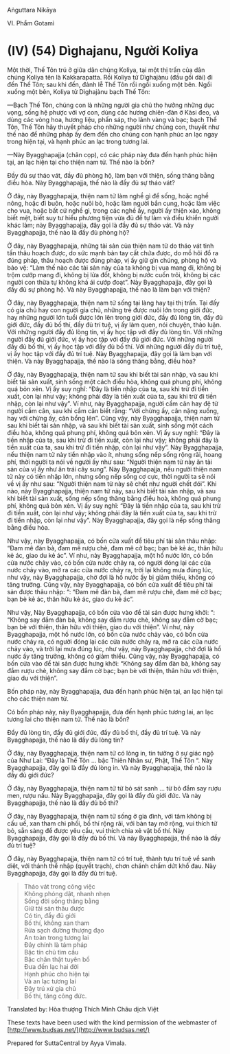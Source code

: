  

Aṅguttara Nikāya

VI. Phẩm Gotamì

# (IV) (54) Dìghajanu, Người Koliya

Một thời, Thế Tôn trú ở giữa dân chúng Koliya, tại một thị trấn của dân chúng Koliya tên là Kakkarapatta. Rồi Koliya tử Dìghajànu (đầu gối dài) đi đến Thế Tôn; sau khi đến, đảnh lễ Thế Tôn rồi ngồi xuống một bên. Ngồi xuống một bên, Koliya tử Dìghajànu bạch Thế Tôn:

—Bạch Thế Tôn, chúng con là những người gia chủ thọ hưởng những dục vọng, sống hệ phược với vợ con, dùng các hương chiên-đàn ở Kàsi đeo, và dùng các vòng hoa, hương liệu, phấn sáp, thọ lãnh vàng và bạc; bạch Thế Tôn, Thế Tôn hãy thuyết pháp cho những người như chúng con, thuyết như thế nào để những pháp ấy đem đến cho chúng con hạnh phúc an lạc ngay trong hiện tại, và hạnh phúc an lạc trong tương lai.

—Này Byagghapajja (chân cọp), có các pháp này đưa đến hạnh phúc hiện tại, an lạc hiện tại cho thiện nam tử. Thế nào là bốn?

Ðầy đủ sự tháo vát, đầy đủ phòng hộ, làm bạn với thiện, sống thăng bằng điều hòa. Này Byagghapajja, thế nào là đầy đủ sự tháo vát?

Ở đây, này Byagghapajja, thiện nam tử làm nghề gì để sống, hoặc nghề nông, hoặc đi buôn, hoặc nuôi bò, hoặc làm người bắn cung, hoặc làm việc cho vua, hoặc bất cứ nghề gì, trong các nghề ấy, người ấy thiện xảo, không biết mệt, biết suy tư hiểu phương tiện vừa đủ để tự làm và điều khiển người khác làm; này Byagghapajja, đây gọi là đầy đủ sự tháo vát. Và này Byagghapajja, thế nào là đầy đủ phòng hộ?

Ở đây, này Byagghapajja, những tài sản của thiện nam tử do tháo vát tinh tấn thâu hoạch được, do sức mạnh bàn tay cất chứa được, do mồ hôi đổ ra đúng pháp, thâu hoạch được đúng pháp, vị ấy giữ gìn chúng, phòng hộ và bảo vệ: “Làm thế nào các tài sản này của ta không bị vua mang đi, không bị trộm cướp mang đi, không bị lửa đốt, không bị nước cuốn trôi, không bị các người con thừa tự không khả ái cướp đoạt”. Này Byagghapajja, đây gọi là đầy đủ sự phòng hộ. Và này Byagghapajja, thế nào là làm bạn với thiện?

Ở đây, này Byagghapajja, thiện nam tử sống tại làng hay tại thị trấn. Tại đấy có gia chủ hay con người gia chủ, những trẻ được nuôi lớn trong giới đức, hay những người lớn tuổi được lớn lên trong giới đức, đầy đủ lòng tin, đầy đủ giới đức, đầy đủ bố thí, đầy đủ trí tuệ, vị ấy làm quen, nói chuyện, thảo luận. Với những người đầy đủ lòng tin, vị ấy học tập với đầy đủ lòng tin. Với những người đầy đủ giới đức, vị ấy học tập với đầy đủ giới đức. Với những người đầy đủ bố thí, vị ấy học tập với đầy đủ bố thí. Với những người đầy đủ trí tuệ, vị ấy học tập với đầy đủ trí tuệ. Này Byagghapajja, đây gọi là làm bạn với thiện. Và này Byagghapajja, thế nào là sống thăng bằng, điều hòa?

Ở đây, này Byagghapajja, thiện nam tử sau khi biết tài sản nhập, và sau khi biết tài sản xuất, sinh sống một cách điều hòa, không quá phung phí, không quá bỏn xẻn. Vị ấy suy nghĩ: “Ðây là tiền nhập của ta, sau khi trừ đi tiền xuất, còn lại như vậy; không phải đây là tiền xuất của ta, sau khi trừ đi tiền nhập, còn lại như vậy”. Ví như, này Byagghapajja, người cầm cân hay đệ tử người cầm cân, sau khi cầm cân biết rằng: “Với chừng ấy, cân nặng xuống, hay với chừng ấy, cân bổng lên”. Cũng vậy, này Byagghapajja, thiện nam tử sau khi biết tài sản nhập, và sau khi biết tài sản xuất, sinh sống một cách điều hòa, không quá phung phí, không quá bỏn xẻn. Vị ấy suy nghĩ: “Ðây là tiền nhập của ta, sau khi trừ đi tiền xuất, còn lại như vậy; không phải đây là tiền xuất của ta, sau khi trừ đi tiền nhập, còn lại như vậy”. Này Byagghapajja, nếu thiện nam tử này tiền nhập vào ít, nhưng sống nếp sống rộng rãi, hoang phí, thời người ta nói về người ấy như sau: “Người thiện nam tử này ăn tài sản của vị ấy như ăn trái cây sung”. Này Byagghapajja, nếu người thiện nam tử này có tiền nhập lớn, nhưng sống nếp sống cơ cực, thời người ta sẽ nói về vị ấy như sau: “Người thiện nam tử này sẽ chết như người chết đói”. Khi nào, này Byagghapajja, thiện nam tử này, sau khi biết tài sản nhập, và sau khi biết tài sản xuất, sống nếp sống thăng bằng đìều hoà, không quá phung phí, không quá bỏn xẻn. Vị ấy suy nghĩ: “Ðây là tiền nhập của ta, sau khi trừ đi tiền xuất, còn lại như vậy; không phải đây là tiền xuất của ta, sau khi trừ đi tiền nhập, còn lại như vậy”. Này Byagghapajja, đây gọi là nếp sống thăng bằng điều hòa.

Như vậy, này Byagghapajja, có bốn cửa xuất để tiêu phí tài sản thâu nhập: “Ðam mê đàn bà, đam mê rượu chè, đam mê cờ bạc; bạn bè kẻ ác, thân hữu kẻ ác, giao du kẻ ác”. Ví như, này Byagghapajja, một hồ nước lớn, có bốn cửa nước chảy vào, có bốn cửa nước chảy ra, có người đóng lại các cửa nước chảy vào, mở ra các cửa nước chảy ra, trời lại không mưa đúng lúc, như vậy, này Byagghapajja, chờ đợi là hồ nước ấy bị giảm thiểu, không có tăng trưởng. Cũng vậy, này Byagghapajja, có bốn cửa xuất để tiêu phí tài sản được thâu nhập: “: “Ðam mê đàn bà, đam mê rượu chè, đam mê cờ bạc; bạn bè kẻ ác, thân hữu kẻ ác, giao du kẻ ác”.

Như vậy, Này Byagghapajja, có bốn cửa vào để tài sản được hưng khởi: “: “Không say đắm đàn bà, không say đắm rượu chè, không say đắm cờ bạc; bạn bè với thiện, thân hữu với thiện, giao du với thiện”. Ví như, này Byagghapajja, một hồ nước lớn, có bốn cửa nước chảy vào, có bốn cửa nước chảy ra, có người đóng lại các cửa nước chảy ra, mở ra các cửa nước chảy vào, và trời lại mưa đúng lúc, như vậy, này Byagghapajja, chờ đợi là hồ nước ấy tăng trưởng, không có giảm thiểu. Cũng vậy, này Byagghapajja, có bốn cửa vào để tài sản được hưng khởi: “Không say đắm đàn bà, không say đắm rượu chè, không say đắm cờ bạc; bạn bè với thiện, thân hữu với thiện, giao du với thiện”.

Bốn pháp này, này Byagghapajja, đưa đến hạnh phúc hiện tại, an lạc hiện tại cho các thiện nam tử.

Có bốn pháp này, này Byagghapajja, đưa đến hạnh phúc tương lai, an lạc tương lai cho thiện nam tử. Thế nào là bốn?

Ðầy đủ lòng tin, đầy đủ giới đức, đầy đủ bố thí, đầy đủ trí tuệ. Và này Byagghapajja, thế nào là đầy đủ lòng tin?

Ở đây, này Byagghapajja, thiện nam tử có lòng in, tin tưởng ở sự giác ngộ của Như Lai: “Ðây là Thế Tôn ... bậc Thiên Nhân sư, Phật, Thế Tôn “. Này Byagghapajja, đây gọi là đầy đủ lòng in. Và này Byagghapajja, thế nào là đầy đủ giới đức?

Ở đây, này Byagghapajja, thiện nam tử từ bỏ sát sanh ... từ bỏ đắm say rượu men, rượu nấu. Này Byagghapajja, đây gọi là đầy đủ giới đức. Và này Byagghapajja, thế nào là đầy đủ bố thí?

Ở đây, này Byagghapajja, thiện nam tử sống ở gia đình, với tâm không bị cấu uế, xan tham chi phối, bố thí rộng rãi, với bàn tay mở rộng, vui thích từ bỏ, sẵn sàng để được yêu cầu, vui thích chia xẻ vật bố thí. Này Byagghapajja, đây gọi là đầy đủ bố thí. Và này Byagghapajja, thế nào là đầy đủ trí tuệ?

Ở đây, này Byagghapajja, thiện nam tử có trí tuệ, thành tựu trí tuệ về sanh diệt, với thánh thể nhập (quyết trạch), chơn chánh chấm dứt khổ đau. Này Byagghapajja, đây gọi là đầy đủ trí tuệ.

> Tháo vát trong công việc  
> Không phóng dật, nhanh nhẹn  
> Sống đời sống thăng bằng  
> Giữ tài sản thâu được  
> Có tin, đầy đủ giới  
> Bố thí, không xan tham  
> Rửa sạch đường thượng đạo  
> An toàn trong tương lai  
> Ðây chính là tám pháp  
> Bậc tín chủ tìm cầu  
> Bậc chân thật tuyên bố  
> Ðưa đến lạc hai đời  
> Hạnh phúc cho hiện tại  
> Và an lạc tương lai  
> Ðây trú xứ gia chủ  
> Bố thí, tăng công đức.

Translated by: Hòa thượng Thích Minh Châu dịch Việt

These texts have been used with the kind permission of the webmaster of [http://www.budsas.net/](http://www.budsas.net/)

Prepared for SuttaCentral by Ayya Vimala.